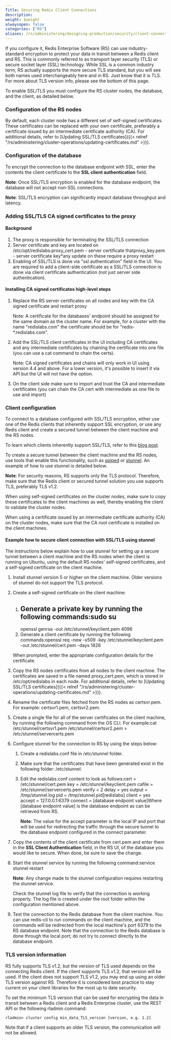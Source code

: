 ```yaml
---
Title: Securing Redis Client Connections
description: 
weight: $weight
alwaysopen: false
categories: ["RS"]
aliases: /rs/administering/designing-production/security/client-connections/
---
```

If you configure it, Redis Enterprise Software (RS) can
use industry-standard encryption to protect your data in transit between
a Redis client and RS. This is commonly referred to as transport layer
security (TLS) or secure socket layer (SSL) technology. While SSL is a
common industry term, RS actually supports the more secure TLS standard,
but you will see both names used interchangeably here and in RS. Just
know that it is TLS. For more about TLS version info, please see the
bottom of this page.

To enable SSL/TLS you must configure the RS cluster nodes, the database,
and the client, as detailed below.

### Configuration of the RS nodes

By default, each cluster node has a different set of self-signed
certificates. These certificates can be replaced with your own
certificate, preferably a certificate issued by an intermediate
certificate authority (CA). For additional details, refer to [Updating
SSL/TLS
certificates]({{< relref "/rs/administering/cluster-operations/updating-certificates.md" >}}).

### Configuration of the database

To encrypt the connection to the database endpoint with SSL, enter the
contents the client certificate
to the **SSL client authentication** field.

**Note**: Once SSL/TLS encryption is enabled for the database endpoint,
the database will not accept non-SSL connections.

**Note**: SSL/TLS encryption can significantly impact database
throughput and latency.

### Adding SSL/TLS CA signed certificates to the proxy

#### Background

1. The proxy is responsible for terminating the SSL/TLS connection
1. Server certificate and key are located on
    /etc/opt/redislabs:proxy_cert.pem - server certificate
    thatproxy_key.pem - server certificate key\*any update on these
    require a proxy restart
1. Enabling of SSL/TLS is done via "ssl authentication" field in the
    UI. You are required to add a client-side certificate as a SSL/TLS
    connection is done via client certificate authentication (not just
    server side authentication).

#### Installing CA signed certificates high-level steps

1. Replace the RS server certificates on all nodes and key with the CA
    signed certificate and restart proxy

    Note: A certificate for the databases' endpoint should be assigned
    for the same domain as the cluster name. For example, for a cluster
    with the name "redislabs.com" the certificate should be for
    "redis-\*.redislabs.com".

1. Add the SSL/TLS client certificates in the UI including CA
    certificates and any intermediate certificates by chaining the
    certificate into one file (you can use a cat command to chain the
    certs).

    Note: CA signed certificates and chains will only work in UI using
    version 4.4 and above. For a lower version, it's possible to insert
    it via API but the UI will not have the option.

1. On the client side make sure to import and trust the CA and
    intermediate certificates (you can chain the CA cert with
    intermediate as one file to use and import)

### Client configuration

To connect to a database configured with SSL/TLS encryption, either use
one of the Redis clients that inherently support SSL encryption, or use
any Redis client and create a secured tunnel between the client machine
and the RS nodes.

To learn which clients inherently support SSL/TLS, refer to this [blog
post](https://redislabs.com/blog/secure-redis-ssl-added-to-redsmin-and-clients).

To create a secure tunnel between the client machine and the RS nodes,
use tools that enable this functionality, such as
[spiped](http://www.tarsnap.com/spiped.html) or
[stunnel](https://www.stunnel.org/index.html). An example of how to use
stunnel is detailed below.

**Note**: For security reasons, RS supports only the TLS protocol.
Therefore, make sure that the Redis client or secured tunnel solution you
use supports TLS, preferably TLS v1.2.

When using self-signed certificates on the cluster nodes, make sure to
copy these certificates to the client machines as well, thereby enabling
the client to validate the cluster nodes.

When using a certificate issued by an intermediate certificate authority
(CA) on the cluster nodes, make sure that the CA root certificate is
installed on the client machines.

#### Example how to secure client connection with SSL/TLS using stunnel

The instructions below explain how to use stunnel for setting up a
secure tunnel between a client machine and the RS nodes when the client
is running on Ubuntu, using the default RS nodes' self-signed
certificates, and a self-signed certificate on the client machine.

1. Install stunnel version 5 or higher on the client machine. Older
    versions of stunnel do not support the TLS protocol.
2. Create a self-signed certificate on the client machine:

    1. Generate a private key by running the following commands:sudo su
        --
        openssl genrsa -out /etc/stunnel/keyclient.pem 4096
    2. Generate a client certificate by running the following
        commands:openssl req -new -x509 -key /etc/stunnel/keyclient.pem
        -out
        /etc/stunnel/cert.pem -days 1826

    When prompted, enter the appropriate configuration details for the
    certificate.

3. Copy the RS nodes certificates from all nodes to the client machine.
    The certificates are saved in a file named proxy_cert.pem, which is
    stored in /etc/opt/redislabs in each node. For additional details,
    refer to [Updating SSL/TLS
    certificates]({{< relref "/rs/administering/cluster-operations/updating-certificates.md" >}}).
4. Rename the certificate files fetched from the RS nodes as
    certsvr.pem. For example: certsvr1.pem, certsvr2.pem.
5. Create a single file for all of the server certificates on the
    client machine, by running the following command from the OS CLI.
    For example:cat /etc/stunnel/certsvr1.pem
    /etc/stunnel/certsvr2.pem \> /etc/stunnel/servercerts.pem
6. Configure stunnel for the connection to RS by using the steps below:
    1. Create a redislabs.conf file in /etc/stunnel folder.
    2. Make sure that the certificates that have been generated exist in
        the following folder: /etc/stunnel.
    3. Edit the redislabs.conf content to look as follows:cert =
        /etc/stunnel/cert.pem
        key = /etc/stunnel/keyclient.pem
        cafile = /etc/stunnel/servercerts.pem
        verify = 2
        delay = yes
        output = /tmp/stunnel.log
        pid = /tmp/stunnel.pid\[redislabs\]
        client = yes
        accept = 127.0.0.1:6379
        connect = \[database endpoint value\]Where \[database endpoint
        value\] is the database endpoint as can be retrieved from RS.

        **Note**: The value for the accept parameter is the local IP and
        port that will be used for redirecting the traffic through the
        secure tunnel to the database endpoint configured in the connect
        parameter.

7. Copy the contents of the client certificate from cert.pem and enter
    them in the **SSL Client Authentication** field, in the RS UI, of
    the database you would like to secure. When done, be sure to save
    the change.
8. Start the stunnel service by running the following command:service
    stunnel restart

    **Note**: Any change made to the stunnel configuration requires
    restarting the stunnel service.

    Check the stunnel log file to verify that the connection is working
    properly. The log file is created under the root folder within the
    configuration mentioned above.

9. Test the connection to the Redis database from the client machine.
    You can use redis-cli to run commands on the client machine, and the
    commands will be redirected from the local machine's port 6379 to
    the RS database endpoint. Note that the connection to the Redis
    database is done through the local port; do not try to connect
    directly to the database endpoint.

### TLS version information

RS fully supports TLS v1.2, but the version of TLS used depends on the
connecting Redis client. If the client supports TLS v1.2, that version
will be used. If the client does not support TLS v1.2, you may end up
using an older TLS version against RS. Therefore it is considered best
practice to stay current on your client libraries for the most up to
date security.

To set the minimum TLS version that can be used for encrypting the data
in transit between a Redis client and a Redis Enterprise cluster, use
the REST API or the following rladmin
command:

    rladmin> cluster config min_data_TLS_version [version, e.g. 1.2]

Note that if a client supports an older TLS version, the communication
will not be allowed.
